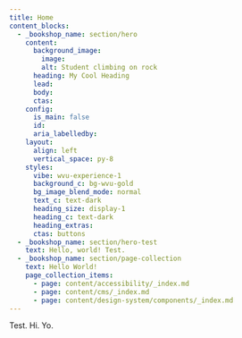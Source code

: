 ```yaml
---
title: Home
content_blocks:
  - _bookshop_name: section/hero
    content:
      background_image:
        image:
        alt: Student climbing on rock
      heading: My Cool Heading
      lead:
      body:
      ctas:
    config:
      is_main: false
      id:
      aria_labelledby:
    layout:
      align: left
      vertical_space: py-8
    styles:
      vibe: wvu-experience-1
      background_c: bg-wvu-gold
      bg_image_blend_mode: normal
      text_c: text-dark
      heading_size: display-1
      heading_c: text-dark
      heading_extras:
      ctas: buttons
  - _bookshop_name: section/hero-test
    text: Hello, world! Test.
  - _bookshop_name: section/page-collection
    text: Hello World!
    page_collection_items:
      - page: content/accessibility/_index.md
      - page: content/cms/_index.md
      - page: content/design-system/components/_index.md
---
```

Test. Hi. Yo.
